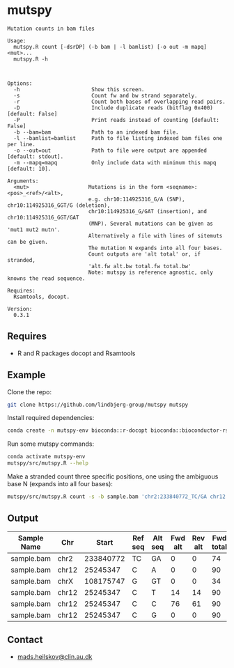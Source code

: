 # mutspy
```
Mutation counts in bam files

Usage:
  mutspy.R count [-dsrDP] (-b bam | -l bamlist) [-o out -m mapq] <mut>...
  mutspy.R -h



Options:
  -h                       Show this screen.
  -s                       Count fw and bw strand separately.
  -r                       Count both bases of overlapping read pairs.
  -D                       Include duplicate reads (bitflag 0x400) [default: False]
  -P                       Print reads instead of counting [default: False]
  -b --bam=bam             Path to an indexed bam file.
  -l --bamlist=bamlist     Path to file listing indexed bam files one per line.
  -o --out=out             Path to file were output are appended [default: stdout].
  -m --mapq=mapq           Only include data with minimum this mapq [default: 10].

Arguments:
  <mut>                   Mutations is in the form <seqname>:<pos>_<ref>/<alt>, 
                          e.g. chr10:114925316_G/A (SNP), chr10:114925316_GGT/G (deletion),
                          chr10:114925316_G/GAT (insertion), and  chr10:114925316_GGT/GAT 
                          (MNP). Several mutations can be given as 'mut1 mut2 mutn'.
                          Alternatively a file with lines of sitemuts can be given.
                          The mutation N expands into all four bases.
                          Count outputs are 'alt total' or, if stranded,
                          'alt.fw alt.bw total.fw total.bw'
                          Note: mutspy is reference agnostic, only knowns the read sequence.

Requires:
  Rsamtools, docopt.

Version:
  0.3.1 
```


## Requires
- R and R packages docopt and Rsamtools

## Example
Clone the repo:
```bash
git clone https://github.com/lindbjerg-group/mutspy mutspy
```

Install required dependencies:
```bash
conda create -n mutspy-env bioconda::r-docopt bioconda::bioconductor-rsamtools
```

Run some mutspy commands:
```bash
conda activate mutspy-env
mutspy/src/mutspy.R --help
```

Make a stranded count three specific positions, one using
the ambiguous base N (expands into all four bases):
```bash
mutspy/src/mutspy.R count -s -b sample.bam 'chr2:233840772_TC/GA chr12:25245347_T/N chrX:108175747_G/GT'
```

## Output

|Sample Name |Chr  |Start     |Ref seq |Alt seq |Fwd alt |Rev alt |Fwd total |Rev total |
|------------|-----|----------|--------|--------|--------|--------|----------|----------|
|sample.bam  |chr2 |233840772 |TC      |GA      |0       |0       |74        |69        |   
|sample.bam  |chr12|25245347  |C       |A       |0       |0       |90        |75        |
|sample.bam  |chrX |108175747 |G       |GT      |0       |0       |34        |43        |
|sample.bam  |chr12|25245347  |C       |T       |14      |14      |90        |75        |
|sample.bam  |chr12|25245347  |C       |C       |76      |61      |90        |75        |
|sample.bam  |chr12|25245347  |C       |G       |0       |0       |90        |75        |
 


## Contact
- mads.heilskov@clin.au.dk

